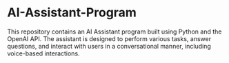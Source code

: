 # AI-Assistant-Program
This repository contains an AI Assistant program built using Python and the OpenAI API. The assistant is designed to perform various tasks, answer questions, and interact with users in a conversational manner, including voice-based interactions.
